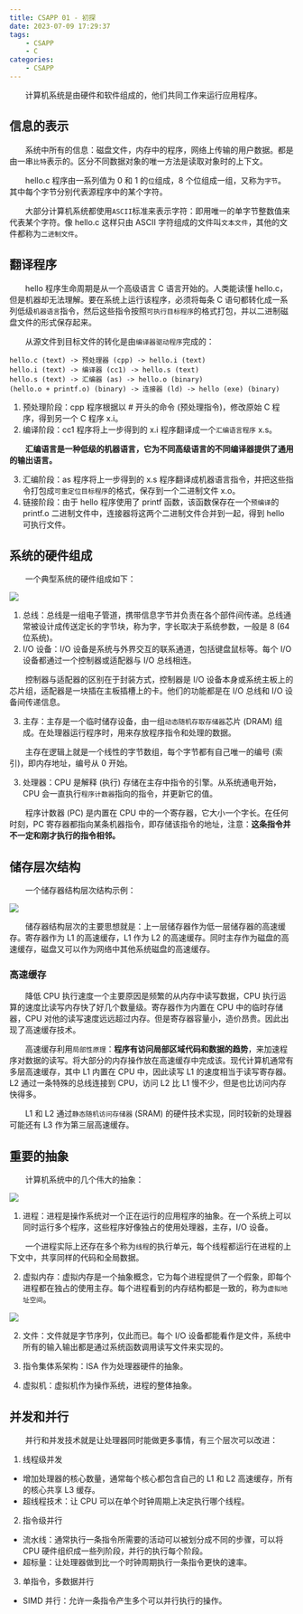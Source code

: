 ```yaml
---
title: CSAPP 01 - 初探
date: 2023-07-09 17:29:37
tags:
    - CSAPP
    - C
categories:
    - CSAPP
---
```


&emsp;&emsp;计算机系统是由硬件和软件组成的，他们共同工作来运行应用程序。

<!-- more -->

## 信息的表示

&emsp;&emsp;系统中所有的信息：磁盘文件，内存中的程序，网络上传输的用户数据。都是由一串`比特`表示的。区分不同数据对象的唯一方法是读取对象时的上下文。

&emsp;&emsp;hello.c 程序由一系列值为 0 和 1 的`位`组成，8 个位组成一组，又称为`字节`。其中每个字节分别代表源程序中的某个字符。

&emsp;&emsp;大部分计算机系统都使用`ASCII`标准来表示字符：即用唯一的单字节整数值来代表某个字符。像 hello.c 这样只由 ASCII 字符组成的文件叫`文本文件`，其他的文件都称为`二进制文件`。

## 翻译程序

&emsp;&emsp;hello 程序生命周期是从一个高级语言 C 语言开始的。人类能读懂 hello.c，但是机器却无法理解。要在系统上运行该程序，必须将每条 C 语句都转化成一系列低级`机器语言`指令，然后这些指令按照`可执行目标程序`的格式打包，并以二进制磁盘文件的形式保存起来。

&emsp;&emsp;从源文件到目标文件的转化是由`编译器驱动程序`完成的：

```
hello.c (text) -> 预处理器 (cpp) -> hello.i (text)
hello.i (text) -> 编译器 (cc1) -> hello.s (text)
hello.s (text) -> 汇编器 (as) -> hello.o (binary)
(hello.o + printf.o) (binary) -> 连接器 (ld) -> hello (exe) (binary)
```

1. 预处理阶段：cpp 程序根据以 # 开头的命令 (预处理指令)，修改原始 C 程序，得到另一个 C 程序 x.i。
2. 编译阶段：cc1 程序将上一步得到的 x.i 程序翻译成一个`汇编语言程序` x.s。

&emsp;&emsp;**汇编语言是一种低级的机器语言，它为不同高级语言的不同编译器提供了通用的输出语言。**

3. 汇编阶段：as 程序将上一步得到的 x.s 程序翻译成机器语言指令，并把这些指令打包成`可重定位目标程序`的格式，保存到一个二进制文件 x.o。
4. 链接阶段：由于 hello 程序使用了 printf 函数，该函数保存在一个`预编译`的 printf.o 二进制文件中，连接器将这两个二进制文件合并到一起，得到 hello 可执行文件。

## 系统的硬件组成

&emsp;&emsp;一个典型系统的硬件组成如下：

![](01.png)

1. 总线：总线是一组电子管道，携带信息字节并负责在各个部件间传递。总线通常被设计成传送定长的字节块，称为字，字长取决于系统参数，一般是 8 (64 位系统)。
2. I/O 设备：I/O 设备是系统与外界交互的联系通道，包括键盘鼠标等。每个 I/O 设备都通过一个控制器或适配器与 I/O 总线相连。

&emsp;&emsp;控制器与适配器的区别在于封装方式，控制器是 I/O 设备本身或系统主板上的芯片组，适配器是一块插在主板插槽上的卡。他们的功能都是在 I/O 总线和 I/O 设备间传递信息。

3. 主存：主存是一个临时储存设备，由一组`动态随机存取存储器`芯片 (DRAM) 组成。在处理器运行程序时，用来存放程序指令和处理的数据。

&emsp;&emsp;主存在逻辑上就是一个线性的字节数组，每个字节都有自己唯一的编号 (索引)，即内存地址，编号从 0 开始。

3. 处理器：CPU 是解释 (执行) 存储在主存中指令的引擎。从系统通电开始，CPU 会一直执行`程序计数器`指向的指令，并更新它的值。

&emsp;&emsp;程序计数器 (PC) 是内置在 CPU 中的一个寄存器，它大小一个字长。在任何时刻，PC 寄存器都指向某条机器指令，即存储该指令的地址，注意：**这条指令并不一定和刚才执行的指令相邻。**

## 储存层次结构

&emsp;&emsp;一个储存器结构层次结构示例：

![](02.png)

&emsp;&emsp;储存器结构层次的主要思想就是：上一层储存器作为低一层储存器的高速缓存。寄存器作为 L1 的高速缓存，L1 作为 L2 的高速缓存。同时主存作为磁盘的高速缓存，磁盘又可以作为网络中其他系统磁盘的高速缓存。

### 高速缓存

&emsp;&emsp;降低 CPU 执行速度一个主要原因是频繁的从内存中读写数据，CPU 执行运算的速度比读写内存快了好几个数量级。寄存器作为内置在 CPU 中的临时存储器，CPU 对他的读写速度远远超过内存。但是寄存器容量小，造价昂贵。因此出现了高速缓存技术。

&emsp;&emsp;高速缓存利用`局部性原理`：**程序有访问局部区域代码和数据的趋势**，来加速程序对数据的读写。将大部分的内存操作放在高速缓存中完成该。现代计算机通常有多层高速缓存，其中 L1 内置在 CPU 中，因此读写 L1 的速度相当于读写寄存器。L2 通过一条特殊的总线连接到 CPU，访问 L2 比 L1 慢不少，但是也比访问内存快得多。

&emsp;&emsp;L1 和 L2 通过`静态随机访问存储器` (SRAM) 的硬件技术实现，同时较新的处理器可能还有 L3 作为第三层高速缓存。

## 重要的抽象

&emsp;&emsp;计算机系统中的几个伟大的抽象：

![](03.png)

1. 进程：进程是操作系统对一个正在运行的应用程序的抽象。在一个系统上可以同时运行多个程序，这些程序好像独占的使用处理器，主存，I/O 设备。

&emsp;&emsp;一个进程实际上还存在多个称为`线程`的执行单元，每个线程都运行在进程的上下文中，共享同样的代码和全局数据。

2. 虚拟内存：虚拟内存是一个抽象概念，它为每个进程提供了一个假象，即每个进程都在独占的使用主存。每个进程看到的内存结构都是一致的，称为`虚拟地址空间`。

![](04.png)

2. 文件：文件就是字节序列，仅此而已。每个 I/O 设备都能看作是文件，系统中所有的输入输出都是通过系统函数调用读写文件来实现的。

3. 指令集体系架构：ISA 作为处理器硬件的抽象。

4. 虚拟机：虚拟机作为操作系统，进程的整体抽象。

## 并发和并行

&emsp;&emsp;并行和并发技术就是让处理器同时能做更多事情，有三个层次可以改进：

1. 线程级并发

* 增加处理器的核心数量，通常每个核心都包含自己的 L1 和 L2 高速缓存，所有的核心共享 L3 缓存。
* 超线程技术：让 CPU 可以在单个时钟周期上决定执行哪个线程。

2. 指令级并行

* 流水线：通常执行一条指令所需要的活动可以被划分成不同的步骤，可以将 CPU 硬件组织成一些列阶段，并行的执行每个阶段。
* 超标量：让处理器做到比一个时钟周期执行一条指令更快的速率。

3. 单指令，多数据并行

* SIMD 并行：允许一条指令产生多个可以并行执行的操作。
